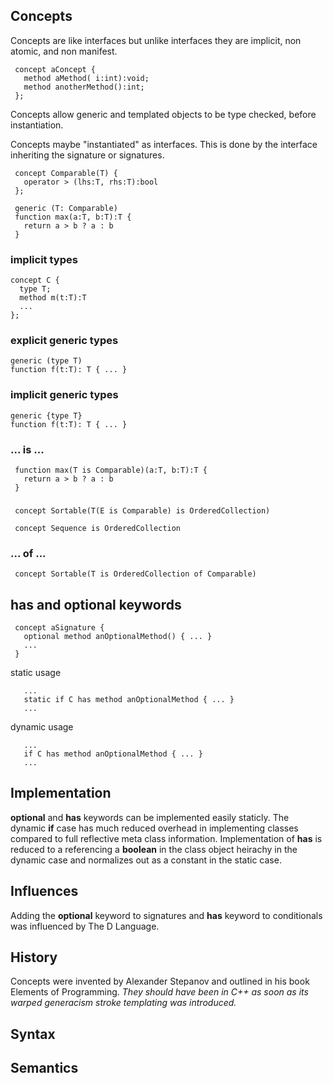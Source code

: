 ## Concepts

Concepts are like interfaces but unlike interfaces they are implicit, non atomic, and non manifest.

```
 concept aConcept {
   method aMethod( i:int):void;
   method anotherMethod():int;
 };
```

Concepts allow generic and templated objects to be type checked, before instantiation.

Concepts maybe "instantiated" as interfaces. This is done by the interface inheriting the signature or signatures.

```
 concept Comparable(T) {
   operator > (lhs:T, rhs:T):bool
 };
```
```
 generic (T: Comparable)
 function max(a:T, b:T):T {
   return a > b ? a : b
 }
```
### implicit types
```
concept C {
  type T;
  method m(t:T):T
  ...
};   
```
### explicit generic types
```
generic (type T)
function f(t:T): T { ... }
```
### implicit generic types
```
generic {type T}
function f(t:T): T { ... }
```
### ... is ...

```
 function max(T is Comparable)(a:T, b:T):T {
   return a > b ? a : b
 }
```
###

```
 concept Sortable(T(E is Comparable) is OrderedCollection)

 concept Sequence is OrderedCollection
```
### ... of ...
```
 concept Sortable(T is OrderedCollection of Comparable)
```

## has and optional keywords
```
 concept aSignature {
   optional method anOptionalMethod() { ... }
   ...
 }
```
static usage
```
   ...
   static if C has method anOptionalMethod { ... }
   ...
```

dynamic usage
```
   ...
   if C has method anOptionalMethod { ... }
   ...
```
## Implementation

**optional** and **has** keywords can be implemented easily staticly. The dynamic **if** case has much reduced overhead in implementing classes compared to full reflective meta class information. Implementation of **has** is reduced to a referencing a **boolean** in the class object heirachy in the dynamic case and normalizes out as a constant in the static case.

## Influences

Adding the **optional** keyword to signatures and **has** keyword to conditionals was influenced by The D Language.

## History
Concepts were invented by Alexander Stepanov and outlined in his book Elements of Programming.
*They should have been in C++ as soon as its warped generacism stroke templating was introduced.*

## Syntax


## Semantics

